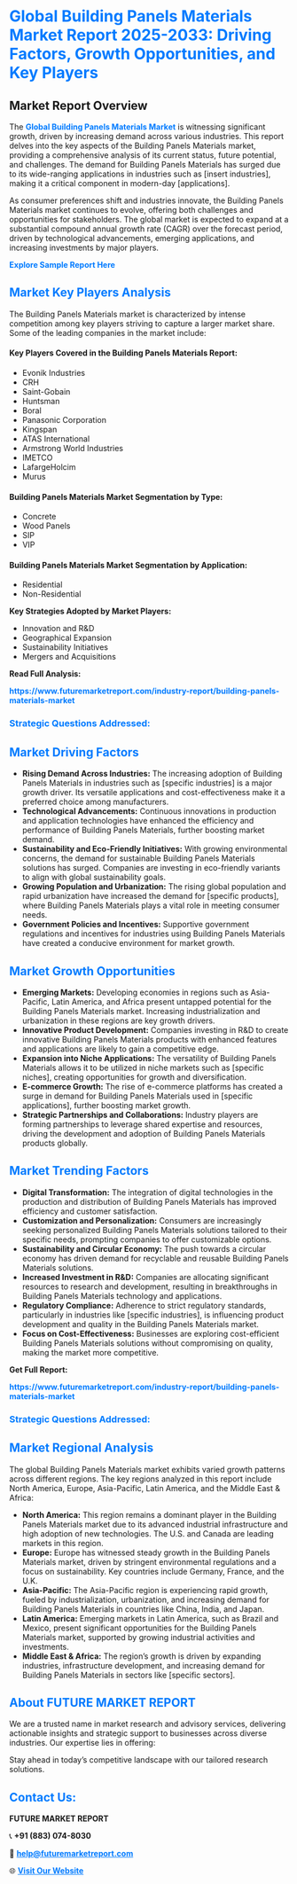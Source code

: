 <h1 style="color: #007BFF;">Global Building Panels Materials Market Report 2025-2033: Driving Factors, Growth Opportunities, and Key Players</h1>

<section id="overview">
<h2>Market Report Overview</h2>
<p>The <a href="https://www.futuremarketreport.com/industry-report/building-panels-materials-market" style="color: #007BFF; text-decoration: none;"><strong>Global Building Panels Materials Market</strong></a> is witnessing significant growth, driven by increasing demand across various industries. This report delves into the key aspects of the Building Panels Materials market, providing a comprehensive analysis of its current status, future potential, and challenges. The demand for Building Panels Materials has surged due to its wide-ranging applications in industries such as [insert industries], making it a critical component in modern-day [applications].</p>
<p>As consumer preferences shift and industries innovate, the Building Panels Materials market continues to evolve, offering both challenges and opportunities for stakeholders. The global market is expected to expand at a substantial compound annual growth rate (CAGR) over the forecast period, driven by technological advancements, emerging applications, and increasing investments by major players.</p>
</section>

<section id="overview">
<p><a href="https://www.futuremarketreport.com/request-sample/reportId=115095" style="color: #007BFF; text-decoration: none;"><strong>Explore Sample Report Here</strong></a></p>
</section>

<section id="key-players">
<h2 style="color: #007BFF;">Market Key Players Analysis</h2>
<p>The Building Panels Materials market is characterized by intense competition among key players striving to capture a larger market share. Some of the leading companies in the market include:</p>
<h4>Key Players Covered in the Building Panels Materials Report:</h4>
<ul><li>Evonik Industries</li><li>CRH</li><li>Saint-Gobain</li><li>Huntsman</li><li>Boral</li><li>Panasonic Corporation</li><li>Kingspan</li><li>ATAS International</li><li>Armstrong World Industries</li><li>IMETCO</li><li>LafargeHolcim</li><li>Murus</li></ul>
<h4>Building Panels Materials Market Segmentation by Type:</h4>
<ul><li>Concrete</li><li>Wood Panels</li><li>SIP</li><li>VIP</li></ul>

<h4>Building Panels Materials Market Segmentation by Application:</h4>
<ul><li>Residential</li><li>Non-Residential</li></ul>
<p><strong>Key Strategies Adopted by Market Players:</strong></p>
<ul>
<li>Innovation and R&D</li>
<li>Geographical Expansion</li>
<li>Sustainability Initiatives</li>
<li>Mergers and Acquisitions</li>
</ul>
</section>

<section>
<p><strong>Read Full Analysis: </strong></p><a href="https://www.futuremarketreport.com/industry-report/building-panels-materials-market" style="color: #007BFF; text-decoration: none;"><strong>https://www.futuremarketreport.com/industry-report/building-panels-materials-market</strong></a>
<h3 style="color: #007BFF;">Strategic Questions Addressed:</h3>
</section>

<section id="driving-factors">
<h2 style="color: #007BFF;">Market Driving Factors</h2>
<ul>
<li><strong>Rising Demand Across Industries:</strong> The increasing adoption of Building Panels Materials in industries such as [specific industries] is a major growth driver. Its versatile applications and cost-effectiveness make it a preferred choice among manufacturers.</li>
<li><strong>Technological Advancements:</strong> Continuous innovations in production and application technologies have enhanced the efficiency and performance of Building Panels Materials, further boosting market demand.</li>
<li><strong>Sustainability and Eco-Friendly Initiatives:</strong> With growing environmental concerns, the demand for sustainable Building Panels Materials solutions has surged. Companies are investing in eco-friendly variants to align with global sustainability goals.</li>
<li><strong>Growing Population and Urbanization:</strong> The rising global population and rapid urbanization have increased the demand for [specific products], where Building Panels Materials plays a vital role in meeting consumer needs.</li>
<li><strong>Government Policies and Incentives:</strong> Supportive government regulations and incentives for industries using Building Panels Materials have created a conducive environment for market growth.</li>
</ul>
</section>

<section id="growth-opportunities">
<h2 style="color: #007BFF;">Market Growth Opportunities</h2>
<ul>
<li><strong>Emerging Markets:</strong> Developing economies in regions such as Asia-Pacific, Latin America, and Africa present untapped potential for the Building Panels Materials market. Increasing industrialization and urbanization in these regions are key growth drivers.</li>
<li><strong>Innovative Product Development:</strong> Companies investing in R&D to create innovative Building Panels Materials products with enhanced features and applications are likely to gain a competitive edge.</li>
<li><strong>Expansion into Niche Applications:</strong> The versatility of Building Panels Materials allows it to be utilized in niche markets such as [specific niches], creating opportunities for growth and diversification.</li>
<li><strong>E-commerce Growth:</strong> The rise of e-commerce platforms has created a surge in demand for Building Panels Materials used in [specific applications], further boosting market growth.</li>
<li><strong>Strategic Partnerships and Collaborations:</strong> Industry players are forming partnerships to leverage shared expertise and resources, driving the development and adoption of Building Panels Materials products globally.</li>
</ul>
</section>

<section id="trending-factors">
<h2 style="color: #007BFF;">Market Trending Factors</h2>
<ul>
<li><strong>Digital Transformation:</strong> The integration of digital technologies in the production and distribution of Building Panels Materials has improved efficiency and customer satisfaction.</li>
<li><strong>Customization and Personalization:</strong> Consumers are increasingly seeking personalized Building Panels Materials solutions tailored to their specific needs, prompting companies to offer customizable options.</li>
<li><strong>Sustainability and Circular Economy:</strong> The push towards a circular economy has driven demand for recyclable and reusable Building Panels Materials solutions.</li>
<li><strong>Increased Investment in R&D:</strong> Companies are allocating significant resources to research and development, resulting in breakthroughs in Building Panels Materials technology and applications.</li>
<li><strong>Regulatory Compliance:</strong> Adherence to strict regulatory standards, particularly in industries like [specific industries], is influencing product development and quality in the Building Panels Materials market.</li>
<li><strong>Focus on Cost-Effectiveness:</strong> Businesses are exploring cost-efficient Building Panels Materials solutions without compromising on quality, making the market more competitive.</li>
</ul>
</section>

<section>
<p><strong>Get Full Report: </strong></p><a href="https://www.futuremarketreport.com/industry-report/building-panels-materials-market" style="color: #007BFF; text-decoration: none;"><strong>https://www.futuremarketreport.com/industry-report/building-panels-materials-market</strong></a>
<h3 style="color: #007BFF;">Strategic Questions Addressed:</h3>
</section>


<section id="regional-analysis">
<h2 style="color: #007BFF;">Market Regional Analysis</h2>
<p>The global Building Panels Materials market exhibits varied growth patterns across different regions. The key regions analyzed in this report include North America, Europe, Asia-Pacific, Latin America, and the Middle East & Africa:</p>
<ul>
<li><strong>North America:</strong> This region remains a dominant player in the Building Panels Materials market due to its advanced industrial infrastructure and high adoption of new technologies. The U.S. and Canada are leading markets in this region.</li>
<li><strong>Europe:</strong> Europe has witnessed steady growth in the Building Panels Materials market, driven by stringent environmental regulations and a focus on sustainability. Key countries include Germany, France, and the U.K.</li>
<li><strong>Asia-Pacific:</strong> The Asia-Pacific region is experiencing rapid growth, fueled by industrialization, urbanization, and increasing demand for Building Panels Materials in countries like China, India, and Japan.</li>
<li><strong>Latin America:</strong> Emerging markets in Latin America, such as Brazil and Mexico, present significant opportunities for the Building Panels Materials market, supported by growing industrial activities and investments.</li>
<li><strong>Middle East & Africa:</strong> The region’s growth is driven by expanding industries, infrastructure development, and increasing demand for Building Panels Materials in sectors like [specific sectors].</li>
</ul>
</section>

<footer>
<h2 style="color: #007BFF;">About FUTURE MARKET REPORT</h2>
<p>We are a trusted name in market research and advisory services, delivering actionable insights and strategic support to businesses across diverse industries. Our expertise lies in offering:</p>

<p>Stay ahead in today’s competitive landscape with our tailored research solutions.</p>

<h2 style="color: #007BFF;">Contact Us:</h2>
<p><strong>FUTURE MARKET REPORT</strong></p>
<p>📞 <strong>+91 (883) 074-8030</strong></p>
<p>📧 <strong><a href="mailto:help@futuremarketreport.com" style="color: #007BFF;">help@futuremarketreport.com</a></strong></p>
<p>🌐 <strong><a href="https://www.futuremarketreport.com/" style="color: #007BFF;">Visit Our Website</a></strong></p>
</footer>